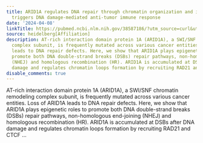 ```yaml
---
title: ARID1A regulates DNA repair through chromatin organization and its deficiency
  triggers DNA damage-mediated anti-tumor immune response
date: '2024-04-08'
linkTitle: https://pubmed.ncbi.nlm.nih.gov/38587186/?utm_source=curl&utm_medium=rss&utm_campaign=pubmed-2&utm_content=1FakS-2QOkCT8HsMOQP1bCRQ4YzyumYOmxmF0moLsQ3dFB1E9V&fc=20220326224207&ff=20240408180554&v=2.18.0.post9+e462414
source: heidelberg[Affiliation]
description: AT-rich interaction domain protein 1A (ARID1A), a SWI/SNF chromatin remodeling
  complex subunit, is frequently mutated across various cancer entities. Loss of ARID1A
  leads to DNA repair defects. Here, we show that ARID1A plays epigenetic roles to
  promote both DNA double-strand breaks (DSBs) repair pathways, non-homologous end-joining
  (NHEJ) and homologous recombination (HR). ARID1A is accumulated at DSBs after DNA
  damage and regulates chromatin loops formation by recruiting RAD21 and CTCF ...
disable_comments: true
---
```

AT-rich interaction domain protein 1A (ARID1A), a SWI/SNF chromatin remodeling complex subunit, is frequently mutated across various cancer entities. Loss of ARID1A leads to DNA repair defects. Here, we show that ARID1A plays epigenetic roles to promote both DNA double-strand breaks (DSBs) repair pathways, non-homologous end-joining (NHEJ) and homologous recombination (HR). ARID1A is accumulated at DSBs after DNA damage and regulates chromatin loops formation by recruiting RAD21 and CTCF ...